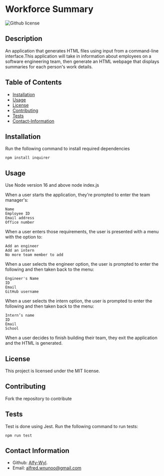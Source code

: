# Workforce Summary
  ![Github license](https://img.shields.io/badge/license-MIT-blue.svg)


  ## Description 

  An application that generates HTML files using input from a command-line interface.This application will take in information about employees on a software engineering team, then generate an HTML webpage that displays summaries for each person's work details.

  ## Table of Contents

  * [Installation](#installation)
  * [Usage](#usage)
  * [License](#license)
  * [Contributing](#contributing)
  * [Tests](#tests)
  * [Contact-Information](#contact-Information)
  
  ## Installation
  Run the following command to install required dependencies

  ```
  npm install inquirer
  ```

  ## Usage

  Use Node version 16 and above
  node index.js

  When a user starts the application, they're prompted to enter the team manager's:

    Name
    Employee ID
    Email address
    Office number

  When a user enters those requirements, the user is presented with a menu with the option to:

    Add an engineer
    Add an intern
    No more team member to add

  When a user selects the engineer option, the user is prompted to enter the following and then taken back to the menu:

    Engineer's Name
    ID
    Email
    GitHub username

  When a user selects the intern option, the user is prompted to enter the following and then taken back to the menu:

    Intern’s name
    ID
    Email
    School

  When a user decides to finish building their team, they exit the application and the HTML is generated.

  ## License

  This project is licensed under the MIT license.

  ## Contributing

  Fork the repository to contribute

  ## Tests
  Test is done using Jest. Run the following command to run tests:
  
  ```
  npm run test
  ```

  ## Contact Information

  * Github: [Alfy-Wyl](https://github.com/Alfy-Wyl).
  * Email: alfred.wnunoo@gmail.com

  